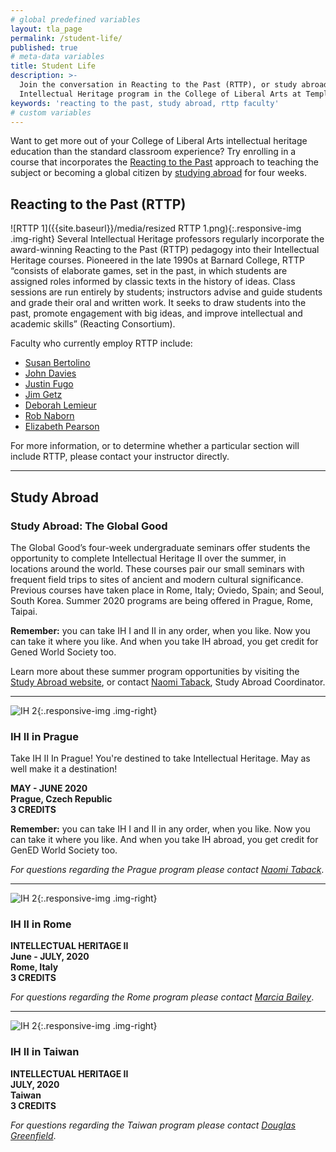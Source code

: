 ```yaml
---
# global predefined variables
layout: tla_page
permalink: /student-life/
published: true
# meta-data variables
title: Student Life
description: >-
  Join the conversation in Reacting to the Past (RTTP), or study abroad through the 
  Intellectual Heritage program in the College of Liberal Arts at Temple University.
keywords: 'reacting to the past, study abroad, rttp faculty'
# custom variables
---
```

Want to get more out of your College of Liberal Arts intellectual heritage education than the standard classroom experience? Try enrolling in a course that incorporates the [Reacting to the Past](#reacting-to-the-past-rttp) approach to teaching the subject or becoming a global citizen by [studying abroad](#study-abroad-the-global-good) for four weeks.

## Reacting to the Past (RTTP)
![RTTP 1]({{site.baseurl}}/media/resized RTTP 1.png){:.responsive-img .img-right}
Several Intellectual Heritage professors regularly incorporate the award-winning Reacting to the Past (RTTP) pedagogy into their Intellectual Heritage courses. Pioneered in the late 1990s at Barnard College, RTTP “consists of elaborate games, set in the past, in which students are assigned roles informed by classic texts in the history of ideas. Class sessions are run entirely by students; instructors advise and guide students and grade their oral and written work. It seeks to draw students into the past, promote engagement with big ideas, and improve intellectual and academic skills” (Reacting Consortium).

Faculty who currently employ RTTP include:

- [Susan Bertolino](https://liberalarts.temple.edu/academics/faculty/bertolino-susan)
- [John Davies](https://liberalarts.temple.edu/academics/faculty/davies-john)
- [Justin Fugo](https://liberalarts.temple.edu/academics/faculty/fugo-justin)
- [Jim Getz](https://liberalarts.temple.edu/academics/faculty/getz-james)
- [Deborah Lemieur](https://liberalarts.temple.edu/academics/faculty/lemieur-deborah)
- [Rob Naborn](https://liberalarts.temple.edu/academics/faculty/naborn-robert)
- [Elizabeth Pearson](https://liberalarts.temple.edu/academics/faculty/sunflower-elizabeth)

For more information, or to determine whether a particular section will include RTTP, please contact your instructor directly.

___

## Study Abroad 

### Study Abroad: The Global Good
The Global Good’s four-week undergraduate seminars offer students the opportunity to complete Intellectual Heritage II over the summer, in locations around the world. These courses pair our small seminars with frequent field trips to sites of ancient and modern cultural significance. Previous courses have taken place in Rome, Italy; Oviedo, Spain; and Seoul, South Korea. Summer 2020 programs are being offered in Prague, Rome, Taipai.

**Remember:** you can take IH I and II in any order, when you like. Now you can take it where you like. And when you take IH abroad, you get credit for Gened World Society too.

Learn more about these summer program opportunities by visiting the [Study Abroad website](https://studyabroad.temple.edu/temple-summer-programs), or contact [Naomi Taback](mailto:naomi.taback@temple.edu), Study Abroad Coordinator.

___

![IH 2]({{site.baseurl}}/media/croppedprague.png){:.responsive-img .img-right}
### IH II in Prague
Take IH II In Prague! You're destined to take Intellectual Heritage. May as well make it a destination!

**MAY - JUNE 2020<br>
Prague, Czech Republic<br>
3 CREDITS**<br>

**Remember:** you can take IH I and II in any order, when you like. Now you can take it where you like. And when you take IH abroad, you get credit for GenED World Society too.

_For questions regarding the Prague program please contact [Naomi Taback](mailto:naomi.taback@temple.edu)_. 

___

![IH 2]({{site.baseurl}}/media/cropped2rome.png){:.responsive-img .img-right}
### IH II in Rome<br>
**INTELLECTUAL HERITAGE II<br>
June - JULY, 2020<br>
Rome, Italy<br>
3 CREDITS**<br>

_For questions regarding the Rome program please contact [Marcia Bailey](mailto:mbailey2@temple.edu)_. 

___

![IH 2]({{site.baseurl}}/media/croppedtaiwan.png){:.responsive-img .img-right}
### IH II in Taiwan<br>
**INTELLECTUAL HERITAGE II<br>
JULY, 2020<br>
Taiwan<br>
3 CREDITS**<br>

_For questions regarding the Taiwan program please contact [Douglas Greenfield](mailto:dgreenfield@temple.edu)_. 
